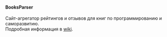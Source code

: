 #### BooksParser
Сайт-агрегатор рейтингов и отзывов для книг по программированию и саморазвитию.  
Подробная информация в [wiki](https://github.com/GitNikita/BooksParser/wiki).
